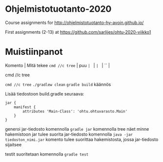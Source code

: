# Ohjelmistotuotanto-2020
Course assignments for http://ohjelmistotuotanto-hy-avoin.github.io/

First assignments (2-13) at https://github.com/sarlijes/ohtu-2020-viikko1

# Muistiinpanot


Komento | Mitä tekee
`cmd //c tree` | puu
`` | 
`` | 
`` | 
`` | 
`` | 

cmd //c tree

`cmd //c tree`
`./gradlew clean`
`gradle build` käännös
``
``

Lisää tiedostoon build.gradle seuraava:

```
jar {
    manifest {
        attributes 'Main-Class': 'ohtu.ohtuvarasto.Main'
    }
}
```
generoi jar-tiedosto komennolla ``gradle jar``
komennolla tree näet minne hakemistoon jar tulee
suorita jar-tiedosto komennolla ``java -jar tiedoston_nimi.jar``
komento tulee suorittaa hakemistosta, jossa jar-tiedosto sijaitsee

testit suoritetaan komennolla `gradle test`